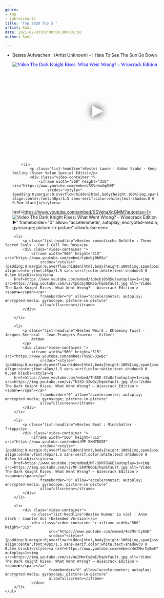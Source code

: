 ```yaml
---
genre:
- top
- jahrescharts
title: 'Top 2020 Top 5 '
artist: Raul
date: 2021-02-03T09:00:00.000+01:00
author: Raul

---
```


<div class="video-list-container">
    <ul>
        <li>
            <p class="list-headline">Bestes Aufwachen : (Artist Unknown) - I Hate To See The Sun Go Down</p>
            <div class="video-container ">
                <iframe width="560" height="315" src="https://www.youtube.com/embed/7Hl4JZLknjk"
                    srcdoc="<style>*{padding:0;margin:0;overflow:hidden}html,body{height:100%}img,span{position:absolute;width:100%;top:0;bottom:0;margin:auto}span{height:1.5em;text-align:center;font:48px/1.5 sans-serif;color:white;text-shadow:0 0 0.5em black}</style><a
href=https://www.youtube.com/embed/7Hl4JZLknjk?autoplay=1><img src=https://img.youtube.com/vi/7Hl4JZLknjk/hqdefault.jpg alt='Video The Dark Knight Rises: What Went Wrong? – Wisecrack Edition'><span>▶</span></a>"
                    frameborder="0" allow="accelerometer; autoplay; encrypted-media; gyroscope; picture-in-picture"
                    allowfullscreen></iframe>
            </div>
        </li>

        <li>
            <p class="list-headline">Bestes Laune : Gabor Szabo - Keep Smiling (Super Value Special Edits)</p>
            <div class="video-container ">
                <iframe width="560" height="315" src="https://www.youtube.com/embed/SSVehaXqGMM"
                    srcdoc="<style>*{padding:0;margin:0;overflow:hidden}html,body{height:100%}img,span{position:absolute;width:100%;top:0;bottom:0;margin:auto}span{height:1.5em;text-align:center;font:48px/1.5 sans-serif;color:white;text-shadow:0 0 0.5em black}</style><a
href=https://www.youtube.com/embed/SSVehaXqGMM?autoplay=1><img src=https://img.youtube.com/vi/SSVehaXqGMM/hqdefault.jpg alt='Video The Dark Knight Rises: What Went Wrong? – Wisecrack Edition'><span>▶</span></a>"
                    frameborder="0" allow="accelerometer; autoplay; encrypted-media; gyroscope; picture-in-picture"
                    allowfullscreen></iframe>
            </div>
        </li>

        <li>
            <p class="list-headline">Bestes romantische Gefühle : Three Sacred Souls - Can I Call You Rose</p>
            <div class="video-container ">
                <iframe width="560" height="315" src="https://www.youtube.com/embed/tpbcbj0bR5o"
                    srcdoc="<style>*{padding:0;margin:0;overflow:hidden}html,body{height:100%}img,span{position:absolute;width:100%;top:0;bottom:0;margin:auto}span{height:1.5em;text-align:center;font:48px/1.5 sans-serif;color:white;text-shadow:0 0 0.5em black}</style><a
        href=https://www.youtube.com/embed/tpbcbj0bR5o?autoplay=1><img src=https://img.youtube.com/vi/tpbcbj0bR5o/hqdefault.jpg alt='Video The Dark Knight Rises: What Went Wrong? – Wisecrack Edition'><span>▶</span></a>"
                    frameborder="0" allow="accelerometer; autoplay; encrypted-media; gyroscope; picture-in-picture"
                    allowfullscreen></iframe>
            </div>

        </li>

        <li>
            <p class="list-headline">Bestes Weird : Khomeiny Twist - Jacques Berrocal · Jean-François Pauvros · Gilbert
                Artman
            </p>
            <div class="video-container ">
                <iframe width="560" height="315" src="https://www.youtube.com/embed/ThSSD-32wQc"
                    srcdoc="<style>*{padding:0;margin:0;overflow:hidden}html,body{height:100%}img,span{position:absolute;width:100%;top:0;bottom:0;margin:auto}span{height:1.5em;text-align:center;font:48px/1.5 sans-serif;color:white;text-shadow:0 0 0.5em black}</style><a
        href=https://www.youtube.com/embed/ThSSD-32wQc?autoplay=1><img src=https://img.youtube.com/vi/ThSSD-32wQc/hqdefault.jpg alt='Video The Dark Knight Rises: What Went Wrong? – Wisecrack Edition'><span>▶</span></a>"
                    frameborder="0" allow="accelerometer; autoplay; encrypted-media; gyroscope; picture-in-picture"
                    allowfullscreen></iframe>
            </div>
        </li>

        <li>
            <p class="list-headline">Bestes Beat : Mindchatter - Trippy</p>
            <div class="video-container ">
                <iframe width="560" height="315" src="https://www.youtube.com/embed/MF-SkM7DGGE"
                    srcdoc="<style>*{padding:0;margin:0;overflow:hidden}html,body{height:100%}img,span{position:absolute;width:100%;top:0;bottom:0;margin:auto}span{height:1.5em;text-align:center;font:48px/1.5 sans-serif;color:white;text-shadow:0 0 0.5em black}</style><a
        href=https://www.youtube.com/embed/MF-SkM7DGGE?autoplay=1><img src=https://img.youtube.com/vi/MF-SkM7DGGE/hqdefault.jpg alt='Video The Dark Knight Rises: What Went Wrong? – Wisecrack Edition'><span>▶</span></a>"
                    frameborder="0" allow="accelerometer; autoplay; encrypted-media; gyroscope; picture-in-picture"
                    allowfullscreen></iframe>
            </div>
        </li>
        
        <li>
            <div class="video-container">
                <p class="list-headline">Bestes Nummer zu viel : Anne Clark - Counter Act (Extended Version)</p>
                <div class="video-container "> <iframe width="560" height="315"
                        src="https://www.youtube.com/embed/4e2MmrCy8mE"
                        srcdoc="<style>*{padding:0;margin:0;overflow:hidden}html,body{height:100%}img,span{position:absolute;width:100%;top:0;bottom:0;margin:auto}span{height:1.5em;text-align:center;font:48px/1.5 sans-serif;color:white;text-shadow:0 0 0.5em black}</style><a href=https://www.youtube.com/embed/4e2MmrCy8mE?autoplay=1><img src=https://img.youtube.com/vi/4e2MmrCy8mE/hqdefault.jpg alt='Video The Dark Knight Rises: What Went Wrong? – Wisecrack Edition'><span>▶</span></a>"
                        frameborder="0" allow="accelerometer; autoplay; encrypted-media; gyroscope; picture-in-picture"
                        allowfullscreen></iframe>
                </div>
        </li>
    </ul>
</div>
